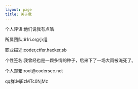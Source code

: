 ```yaml
---
layout: page
title: 关于我 
---
```



<p>个人评语:他们说我有点酷
<p>所属团队:91ri.org小组
<p>职业描述:coder,ctfer,hacker,sb
<p>个性签名:我曾经也是一颗多情的种子，后来下了一场大雨被淹死了。
<p>个人邮箱:root@codersec.net
<p>qq群:MjEzMTc0NjMz

